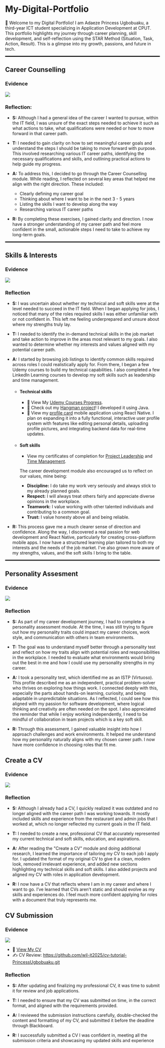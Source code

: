 # My-Digital-Portfolio
👋 Welcome to my Digital Portfolio!
I am Adaeze Princess Ugbobuaku, a third-year ICT student specializing in Application Development at CPUT. This portfolio highlights my journey through career planning, skill development, and self-reflection using the STAR Method (Situation, Task, Action, Result). This is a glimpse into my growth, passions, and future in tech.

<hr style="height:3px; background-color:black; border:none;">

## Career Counselling

### Evidence
![](career_development.png)

### Reflection:

- **S:** Although I had a general idea of the career I wanted to pursue, within the IT field, I was unsure of the exact steps needed to achieve it such as what actions to take, what qualifications were needed or how to move forward in that career path.  

- **T:** I needed to gain clarity on how to set meaningful career goals and understand the steps I should be taking to move forward with purpose. This involved researching various IT career paths, identifying the necessary qualifications and skills, and outlining practical actions to help guide my progress.  

- **A:** To address this, I decided to go through the Career Counselling module. While reading, I reflected on several key areas that helped me align with the right direction. These included:
  - Clearly defining my career goal
  - Thinking about where I want to be in the next 3 - 5 years
  - Listing the skills I want to develop along the way
  - Researching various IT career paths
  
- **R:** By completing these exercises, I gained clarity and direction. I now have a stronger understanding of my career path and feel more confident in the small, actionable steps I need to take to achieve my long-term goals.

<hr style="height:3px; background-color:black; border:none;">

## Skills & Interests

### Evidence
![](skills_and_interests.png)

### Reflection

- **S:** I was uncertain about whether my technical and soft skills were at the level needed to succeed in the IT field. When I began applying for jobs, I noticed that many of the roles required skills I was either unfamiliar with or not confident in. This left me feeling underprepared and unsure about where my strengths truly lay.

- **T:** I needed to identify the in-demand technical skills in the job market and take action to improve in the areas most relevant to my goals. I also wanted to determine whether my interests and values aligned with my potential career path.

- **A:** I started by browsing job listings to identify common skills required across roles I could realistically apply for. From there, I began a few Udemy courses to build my technical capabilities. I also completed a few LinkedIn Learning courses to develop my soft skills such as leadership and time management.  

  - #### Technical skills  
  
    - 📄 View My [Udemy Courses Progress](./udemy_course_progress.png).
    - 📁 Check out my [Hangman project](./Hangman.java)! I developed it using Java.
    - 📁 View my [profile card](https://github.com/PrincessUgbobuaku/My-Profile-Page) mobile application using React Native. I plan on expanding it into a fully functional, interactive user profile system with features like editing personal details, uploading profile pictures, and integrating backend data for real-time updates.

  - #### Soft skills  

    - View my certificates of completion for [Project Leadership](./project_leadership_linkedin_learning.png) and [Time Management](./time_management_linkedin_learning.png).


    The career development module also encouraged us to reflect on our values, mine being:  
    
    - **Discipline:** I do take my work very seriously and always stick to my already planned goals.
    - **Respect:** I will always treat others fairly and appreciate diverse opinions in the workplace.
    - **Teamwork:** I value working with other talented individuals and contributing to a common goal.
    - **Trust:** I value honesty above all and being reliable.


- **R:** This process gave me a much clearer sense of direction and confidence. Along the way, I discovered a real passion for web development and React Native, particularly for creating cross-platform mobile apps. I now have a structured learning plan tailored to both my interests and the needs of the job market. I've also grown more aware of my strengths, values, and the soft skills I bring to the table.

<hr style="height:3px; background-color:black; border:none;">

## Personality Assesment

### Evidence
![](personality_assessment.png)

### Reflection

- **S:** As part of my career development journey, I had to complete a personality assessment module. At the time, I was still trying to figure out how my personality traits could impact my career choices, work style, and communication with others in team environments.

- **T:** The goal was to understand myself better through a personality test and reflect on how my traits align with potential roles and responsibilities in the workplace. I needed to evaluate what environments would bring out the best in me and how I could use my personality strengths in my career.

- **A:** I took a personality test, which identified me as an ISTP (Virtuoso). This profile described me as an independent, practical problem-solver who thrives on exploring how things work. I connected deeply with this, especially the parts about hands-on learning, curiosity, and being adaptable in unpredictable situations. As I reflected, I could see how this aligned with my passion for software development, where logical thinking and creativity are often needed on the spot. I also appreciated the reminder that while I enjoy working independently, I need to be mindful of collaboration in team projects which is a key soft skill.

- **R:** Through this assessment, I gained valuable insight into how I approach challenges and work environments. It helped me understand how my personality naturally aligns with my chosen career path. I now have more confidence in choosing roles that fit me.

## Create a CV

### Evidence
![](create_a_CV.png)

### Reflection

- **S:** Although I already had a CV, I quickly realized it was outdated and no longer aligned with the career path I was working towards. It mostly included skills and experience from the restaurant and admin jobs that I worked at, which no longer reflected my current goals in the IT field.

- **T:** I needed to create a new, professional CV that accurately represented my current technical and soft skills, education, and aspirations.

- **A:** After reading the "Create a CV" module and doing additional research, I learned the importance of tailoring my CV to each job I apply for. I updated the format of my original CV to give it a clean, modern look, removed irrelevant experience, and added new sections highlighting my technical skills and soft skills. I also added projects and aligned my CV with roles in application development.

- **R:** I now have a CV that reflects where I am in my career and where I want to go. I’ve learned that CVs aren’t static and should evolve as my skills and experiences do. I feel much more confident applying for roles with a document that truly represents me.

## CV Submission

### Evidence
![](CV_submission.png)

- 📄 [View My CV](./adaeze_princess_ugbobuaku_CV.pdf)  
- ✍️ CV Review: https://github.com/wil-it2025/cv-tutorial-PrincessUgbobuaku.git 


### Reflection

- **S:** After updating and finalizing my professional CV, it was time to submit it for review and job applications.

- **T:** I needed to ensure that my CV was submitted on time, in the correct format, and aligned with the requirements provided.

- **A:** I reviewed the submission instructions carefully, double-checked the content and formatting of my CV, and submitted it before the deadline through Blackboard.

- **R:** I successfully submitted a CV I was confident in, meeting all the submission criteria and showcasing my updated skills and experience

